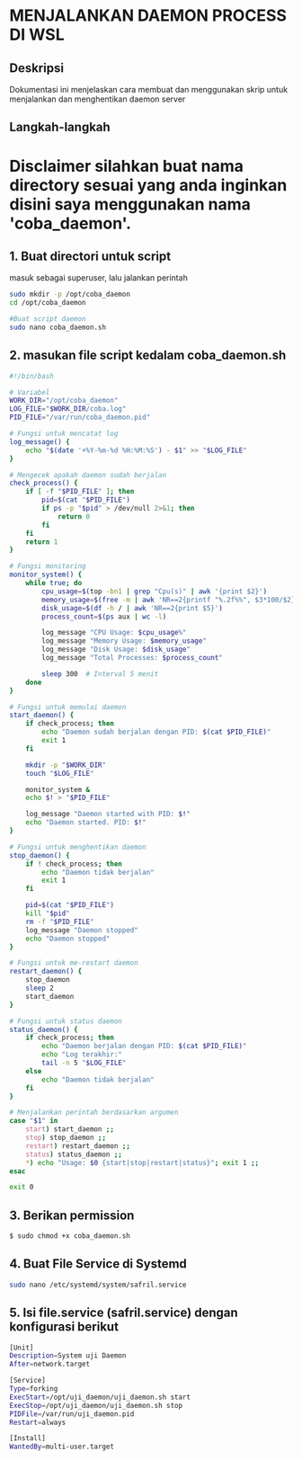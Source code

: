 # MENJALANKAN DAEMON PROCESS DI WSL
## Deskripsi
Dokumentasi ini menjelaskan cara membuat dan menggunakan skrip untuk menjalankan dan menghentikan daemon server
## Langkah-langkah
# Disclaimer silahkan buat nama directory sesuai yang anda inginkan disini saya menggunakan nama 'coba_daemon'.
## 1. Buat directori untuk script
masuk sebagai superuser, lalu jalankan perintah
```bash
sudo mkdir -p /opt/coba_daemon
cd /opt/coba_daemon

#Buat script daemon
sudo nano coba_daemon.sh
```
## 2. masukan file script kedalam  coba_daemon.sh
```bash
#!/bin/bash

# Variabel
WORK_DIR="/opt/coba_daemon"
LOG_FILE="$WORK_DIR/coba.log"
PID_FILE="/var/run/coba_daemon.pid"

# Fungsi untuk mencatat log
log_message() {
    echo "$(date '+%Y-%m-%d %H:%M:%S') - $1" >> "$LOG_FILE"
}

# Mengecek apakah daemon sudah berjalan
check_process() {
    if [ -f "$PID_FILE" ]; then
        pid=$(cat "$PID_FILE")
        if ps -p "$pid" > /dev/null 2>&1; then
            return 0
        fi
    fi
    return 1
}

# Fungsi monitoring
monitor_system() {
    while true; do
        cpu_usage=$(top -bn1 | grep "Cpu(s)" | awk '{print $2}')
        memory_usage=$(free -m | awk 'NR==2{printf "%.2f%%", $3*100/$2}')
        disk_usage=$(df -h / | awk 'NR==2{print $5}')
        process_count=$(ps aux | wc -l)

        log_message "CPU Usage: $cpu_usage%"
        log_message "Memory Usage: $memory_usage"
        log_message "Disk Usage: $disk_usage"
        log_message "Total Processes: $process_count"

        sleep 300  # Interval 5 menit
    done
}

# Fungsi untuk memulai daemon
start_daemon() {
    if check_process; then
        echo "Daemon sudah berjalan dengan PID: $(cat $PID_FILE)"
        exit 1
    fi

    mkdir -p "$WORK_DIR"
    touch "$LOG_FILE"

    monitor_system &
    echo $! > "$PID_FILE"

    log_message "Daemon started with PID: $!"
    echo "Daemon started. PID: $!"
}

# Fungsi untuk menghentikan daemon
stop_daemon() {
    if ! check_process; then
        echo "Daemon tidak berjalan"
        exit 1
    fi

    pid=$(cat "$PID_FILE")
    kill "$pid"
    rm -f "$PID_FILE"
    log_message "Daemon stopped"
    echo "Daemon stopped"
}

# Fungsi untuk me-restart daemon
restart_daemon() {
    stop_daemon
    sleep 2
    start_daemon
}

# Fungsi untuk status daemon
status_daemon() {
    if check_process; then
        echo "Daemon berjalan dengan PID: $(cat $PID_FILE)"
        echo "Log terakhir:"
        tail -n 5 "$LOG_FILE"
    else
        echo "Daemon tidak berjalan"
    fi
}

# Menjalankan perintah berdasarkan argumen
case "$1" in
    start) start_daemon ;;
    stop) stop_daemon ;;
    restart) restart_daemon ;;
    status) status_daemon ;;
    *) echo "Usage: $0 {start|stop|restart|status}"; exit 1 ;;
esac

exit 0
```
## 3. Berikan permission
```bash
$ sudo chmod +x coba_daemon.sh
```
## 4. Buat File Service di Systemd
```bash
sudo nano /etc/systemd/system/safril.service
```
## 5. Isi file.service (safril.service) dengan konfigurasi berikut
```bash
[Unit]
Description=System uji Daemon
After=network.target

[Service]
Type=forking
ExecStart=/opt/uji_daemon/uji_daemon.sh start
ExecStop=/opt/uji_daemon/uji_daemon.sh stop
PIDFile=/var/run/uji_daemon.pid
Restart=always

[Install]
WantedBy=multi-user.target
```
